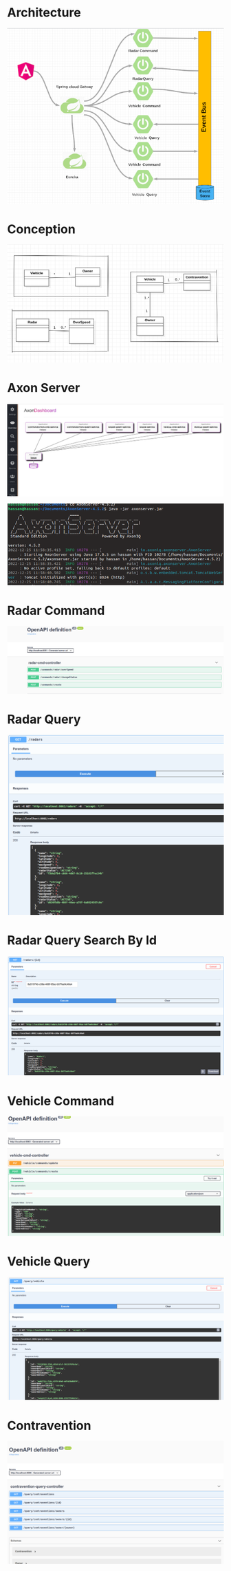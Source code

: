 # Architecture

![](screens/img_1.png)

# Conception

![](screens/img_2.png)

# Axon Server
![](screens/img.png)

![](screens/img_3.png)
# Radar Command
![](screens/img_4.png)

# Radar Query
![](screens/img_5.png)

# Radar Query Search By Id
![](screens/img_6.png)

# Vehicle Command
![](screens/img_7.png)

# Vehicle Query
![](screens/img_8.png)

# Contravention 
![](screens/img_9.png)
